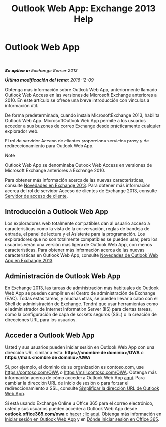 ﻿---
title: 'Outlook Web App: Exchange 2013 Help'
TOCTitle: Outlook Web App
ms:assetid: 3814b665-01e8-4881-9a44-163f14789ee4
ms:mtpsurl: https://technet.microsoft.com/es-es/library/JJ657718(v=EXCHG.150)
ms:contentKeyID: 49895569
ms.date: 04/23/2018
mtps_version: v=EXCHG.150
ms.translationtype: HT
---

# Outlook Web App

 

_**Se aplica a:** Exchange Server 2013_

_**Última modificación del tema:** 2016-12-09_

Obtenga más información sobre Outlook Web App, anteriormente llamado Outlook Web Access en las versiones de Microsoft Exchange anteriores a 2010. En este artículo se ofrece una breve introducción con vínculos a información útil.

De forma predeterminada, cuando instala MicrosoftExchange 2013, habilita Outlook Web App. MicrosoftOutlook Web App permite a los usuarios acceder a sus buzones de correo Exchange desde prácticamente cualquier explorador web.

El rol de servidor Acceso de clientes proporciona servicios proxy y de redireccionamiento para Outlook Web App.


> [!NOTE]
> Outlook Web App se denominaba Outlook Web Access en versiones de Microsoft Exchange anteriores a Exchange 2010.



Para obtener más información acerca de las nuevas características, consulte [Novedades en Exchange 2013](what-s-new-in-exchange-2013-exchange-2013-help.md). Para obtener más información acerca del rol de servidor Acceso de clientes de Exchange 2013, consulte [Servidor de acceso de cliente](client-access-server-exchange-2013-help.md).

## Introducción a Outlook Web App

Los exploradores web totalmente compatibles dan al usuario acceso a características como la vista de la conversación, reglas de bandeja de entrada, el panel de lectura y el Asistente para la programación. Los exploradores que no son totalmente compatibles se pueden usar, pero los usuarios verán una versión más ligera de Outlook Web App, con menos características. Para obtener más información acerca de las nuevas características en Outlook Web App, consulte [Novedades de Outlook Web App en Exchange 2013](what-s-new-for-outlook-web-app-in-exchange-2013-exchange-2013-help.md).

## Administración de Outlook Web App

En Exchange 2013, las tareas de administración más habituales de Outlook Web App se pueden cumplir en el Centro de administración de Exchange (EAC). Todas estas tareas, y muchas otras, se pueden llevar a cabo con el Shell de administración de Exchange. Tendrá que usar herramientas como el administrador de Internet Information Server (IIS) para ciertas tareas, como la configuración de capa de sockets seguros (SSL) o la creación de direcciones URL para los usuarios.

## Acceder a Outlook Web App

Usted y sus usuarios pueden iniciar sesión en Outlook Web App con una dirección URL similar a esta: **https://\<nombre de dominio\>/OWA** o **https://mail.\<nombre de dominio\>/OWA**

Si, por ejemplo, el dominio de su organización es contoso.com, use https://contoso.com/OWA o https://mail.contoso.com/OWA. Obtenga más información acerca de cómo acceder a Outlook Web App [aquí](https://support.microsoft.com/es-es/kb/2897680). Para cambiar la dirección URL de inicio de sesión o para forzar el redireccionamiento a SSL, consulte [Simplificar la dirección URL de Outlook Web App](simplify-the-outlook-web-app-url-exchange-2013-help.md).

Si está usando Exchange Online u Office 365 para el correo electrónico, usted y sus usuarios pueden acceder a Outlook Web App desde **outlook.office365.com/owa** o [hacer clic aquí](http://go.microsoft.com/fwlink/p/?linkid=402333). Obtenga más información en [Iniciar sesión en Outlook Web App](http://go.microsoft.com/fwlink/p/?linkid=511341) y en [Dónde iniciar sesión en Office 365](http://go.microsoft.com/fwlink/p/?linkid=522691).

